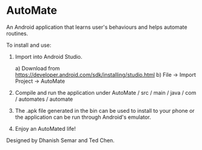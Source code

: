 AutoMate
========
An Android application that learns user's behaviours and helps automate routines.

To install and use:

1) Import into Android Studio. 

    a) Download from https://developer.android.com/sdk/installing/studio.html
    b) File -> Import Project -> AutoMate
  
2) Compile and run the application under AutoMate / src / main / java / com / automates / automate

3) The .apk file generated in the bin can be used to install to your phone or the application can be run through Android's emulator.

4) Enjoy an AutoMated life!

Designed by Dhanish Semar and Ted Chen.
